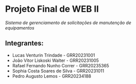 # Projeto Final de WEB II
*Sistema de gerenciamento de solicitações de manutenção de equipamentos*

## Integrantes:

  - Lucas Venturin Trindade - GRR20231001
  - João Vitor Liskoski Walter - GRR20231005
  - Rafael Fernando Nunho Correr - GRR20235365
  - Sophia Costa Soares de Silva - GRR20231011
  - Pedro Augusto Lemos - GRR20234188

